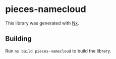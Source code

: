 # pieces-namecloud

This library was generated with [Nx](https://nx.dev).

## Building

Run `nx build pieces-namecloud` to build the library.
